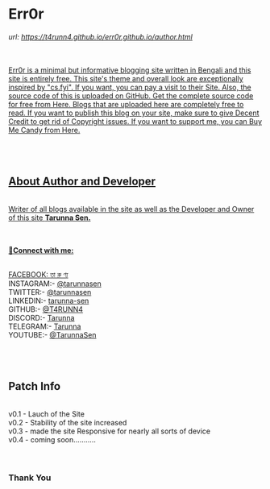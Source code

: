 <h1> Err0r </h1>
<h6>url: <a target="_blank" href="https://t4runn4.github.io/err0r.github.io/author.html"> https://t4runn4.github.io/err0r.github.io/author.html</h6>

<br>
Err0r is a minimal but informative blogging site written in Bengali and this site is entirely free. This site's theme and overall look are exceptionally inspired by "cs.fyi". If you want, you can pay a visit to their Site. Also, the source code of this is uploaded on GitHub. Get the complete source code for free from Here. Blogs that are uploaded here are completely free to read. If you want to publish this blog on your site, make sure to give Decent Credit to get rid of Copyright issues. If you want to support me, you can Buy Me Candy from Here.
<br>
<br>
<br>
<br>
<h2>About Author and Developer</h2>
<br>
Writer of all blogs available in the site as well as the Developer and Owner of this site <b>Tarunna Sen.</b> <br> <br> <br>

🔗<b>Connect with me:</b> <br> <br>

FACEBOOK: <a class="linker" href="http://web.facebook.com/tarunna.002" target="_blank">তা রু ণ্য</a> <br>
INSTAGRAM:- <a class="linker" href="https://www.instagram.com/tarunnasen/" target="_blank">@tarunnasen</a> <br>
TWITTER:- <a class="linker" href="https://twitter.com/tarunnasen" target="_blank">@tarunnasen</a> <br>
LINKEDIN:- <a class="linker" href="www.linkedin.com/in/tarunna-sen" target="_blank">tarunna-sen</a> <br>
GITHUB:- <a class="linker" href="https://github.com/T4RUNN4" target="_blank">@T4RUNN4</a> <br>
DISCORD:- <a class="linker" href="https://discordapp.com/users/1116973913168171039" target="_blank">Tarunna</a> <br>
TELEGRAM:- <a class="linker" href="https://t.me/tarunnasen" target="_blank">Tarunna</a> <br>
YOUTUBE:- <a class="linker" href="https://youtube.com/@TarunnaSen" target="_blank">@TarunnaSen</a> <br>
<br>
<br>
<br>
<h2>Patch Info</h2>
<br>
v0.1 - Lauch of the Site <br>
v0.2 - Stability of the site increased <br>
v0.3 - made the site Responsive for nearly all sorts of device <br>
v0.4 - coming soon...........
<br>
<br>
<br>
<h3><b>Thank You</b></h3>
